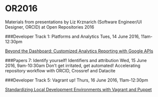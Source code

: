 # OR2016
Materials from presentations by Liz Krznarich (Software Engineer/UI Designer, ORCID) at Open Repositories 2016

###Developer Track 1: Platforms and Analytics
Tues, 14 June 2016, 11am-12:30pm

[Beyond the Dashboard: Customized Analytics Reporting with Google APIs](/analytics)

###Papers 7: Identify yourself! Identifiers and attribution
Wed, 15 June 2016, 9am-10:30am
Don’t get irritated, get automated! Accelerating repository workflow with ORCID, Crossref and Datacite

###Developer Track 5: Vagrant up!
Thurs, 16 June 2016, 11am-12:30pm

[Standardizing Local Development Environments with Vagrant and Puppet](vagrant-puppet)
